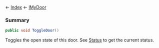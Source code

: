 ← [Index](Api-Index) ← [IMyDoor](Sandbox.ModAPI.Ingame.IMyDoor)

### Summary

```csharp
public void ToggleDoor()
```

Toggles the open state of this door. See [Status](Sandbox.ModAPI.Ingame.IMyDoor.Status) to get the current status.

